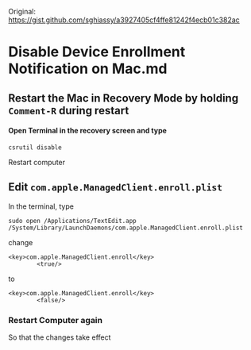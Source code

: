 Original: https://gist.github.com/sghiassy/a3927405cf4ffe81242f4ecb01c382ac

# Disable Device Enrollment Notification on Mac.md

## Restart the Mac in Recovery Mode by holding `Comment-R` during restart

#### Open Terminal in the recovery screen and type

```
csrutil disable
```

Restart computer

## Edit `com.apple.ManagedClient.enroll.plist`

In the terminal, type

```
sudo open /Applications/TextEdit.app /System/Library/LaunchDaemons/com.apple.ManagedClient.enroll.plist
```

change

```
<key>com.apple.ManagedClient.enroll</key>
        <true/>
```

to

```
<key>com.apple.ManagedClient.enroll</key>
        <false/>
````

### Restart Computer again

So that the changes take effect
